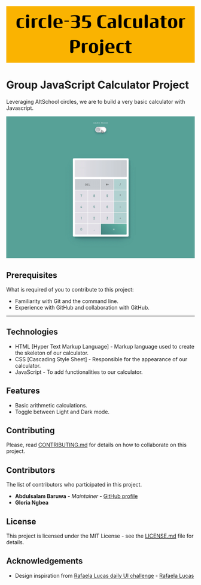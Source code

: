 <div align="center">
<img src="./assets/images/readme-banner.png" alt="README banner"/>
</div>

# Group JavaScript Calculator Project 

Leveraging AltSchool circles, we are to build a very basic calculator with Javascript.

![Calculator UI](./assets/images/calculator-ui.gif)

## Prerequisites
What is required of you to contribute to this project:

* Familiarity with Git and the command line.
* Experience with GitHub and collaboration with GitHub.
---
## Technologies
* HTML [Hyper Text Markup Language] - Markup language used to create the skeleton of our calculator.
* CSS  [Cascading Style Sheet] - Responsible for the appearance of our calculator.
* JavaScript - To add functionalities to our calculator.

## Features
* Basic arithmetic calculations.
* Toggle between Light and Dark mode.

## Contributing

Please, read [CONTRIBUTING.md](CONTRIBUTING.md) for details on how to collaborate on this project.

## Contributors

The list of contributors who participated in this project.

* **Abdulsalam Baruwa** - *Maintainer* - [GitHub profile](https://github.com/dmystical-coder)
* **Gloria Ngbea** 
## License

This project is licensed under the MIT License - see the [LICENSE.md](LICENSE.md) file for details.

## Acknowledgements

* Design inspiration from [Rafaela Lucas daily UI challenge](https://rafaelalucas.com/dailyui/4/) - [Rafaela Lucas](https://rafaelalucas.com/)
